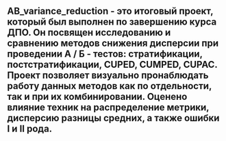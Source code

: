 ## AB_variance_reduction - это итоговый проект, который был выполнен по завершению курса ДПО. Он посвящен исследованию и сравнению методов снижения дисперсии при проведении А / Б - тестов: стратификации, постстратификации, CUPED, CUMPED, CUPAC. Проект позволяет визуально пронаблюдать работу данных методов как по отдельности, так и при их комбинировании. Оценено влияние техник на распределение метрики, дисперсию разницы средних, а также ошибки I и II рода.
